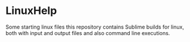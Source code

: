 # LinuxHelp
Some starting linux files
this repository contains Sublime builds for linux, both with input and output files and also command line executions.

